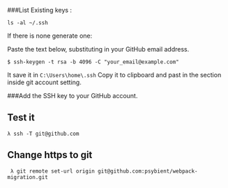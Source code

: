 ###List Existing keys :

`ls -al ~/.ssh`

If there is none generate one:

Paste the text below, substituting in your GitHub email address.

`$ ssh-keygen -t rsa -b 4096 -C "your_email@example.com"`

It save it in `C:\Users\home\.ssh`
Copy it to clipboard and past in the section inside git account setting.

###Add the SSH key to your GitHub account.

## Test it 
`λ ssh -T git@github.com`


## Change https to git

` λ git remote set-url origin git@github.com:psybient/webpack-migration.git`